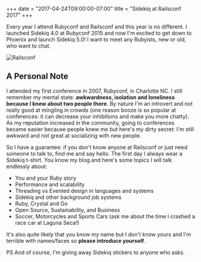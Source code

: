+++
date = "2017-04-24T09:00:00-07:00"
title = "Sidekiq at Railsconf 2017"
+++

Every year I attend Rubyconf and Railsconf and this year is no
different.  I launched Sidekiq 4.0 at Rubyconf 2015 and now I'm excited
 to get down to Phoenix and launch Sidekiq 5.0!
I want to meet any Rubyists, new or old, who want to chat.

![Railsconf](http://railsconf.com/assets/objects/RailsconfInternal@2x-2c15a28ee162c7f9151c2148adaeccfeb2786fdb748a4f8b3a948a3b1e705d57.png)

## A Personal Note

I attended my first conference in 2007, Rubyconf, in Charlotte NC.
I still remember my mental state: **awkwardness, isolation and loneliness
because I knew about two people there**.  By nature I'm an introvert and
not really good at mingling in crowds (one reason booze is so popular
at conferences: it can decrease your inhibitions and make you more chatty).
As my reputation increased in the community, going to conferences became
easier because people knew me but here's my dirty secret:
I'm still awkward and not great at socializing with new people.

So I have a guarantee: if you don't know anyone at Railsconf or just
need someone to talk to, find me and say hello.  The first day I always
wear a Sidekiq t-shirt.  You know my blog and here's some
topics I will talk endlessly about:

* You and your Ruby story
* Performance and scalability
* Threading vs Evented design in languages and systems
* Sidekiq and other background job systems
* Ruby, Crystal and Go
* Open Source, Sustainability, and Business
* Soccer, Motorcycles and Sports Cars (ask me about the time I crashed a
  race car at Laguna Seca!)

It's also quite likely that you know my name but I don't know yours and
I'm terrible with names/faces so **please introduce yourself**.

PS And of course, I'm giving away Sidekiq stickers to anyone who asks.
